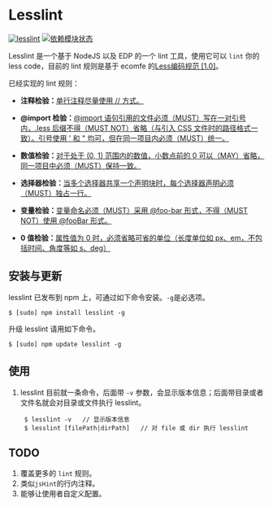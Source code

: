 Lesslint
===

[![lesslint](https://d25lcipzij17d.cloudfront.net/badge.png?title=npm&type=3d&v=0.1.0)](https://www.npmjs.org/package/lesslint)
[![依赖模块状态](https://david-dm.org/ielgnaw/node-lesslint.png)](https://david-dm.org/ielgnaw/node-lesslint)


Lesslint 是一个基于 NodeJS 以及 EDP 的一个 lint 工具，使用它可以 `lint` 你的 less code，目前的 lint 规则是基于 ecomfe 的[Less编码规范 [1.0]](https://github.com/ecomfe/spec/blob/master/less-code-style.md)。

已经实现的 lint 规则：

+ **注释检验：**[单行注释尽量使用 // 方式。](https://github.com/ecomfe/spec/blob/master/less-code-style.md#%E6%B3%A8%E9%87%8A)

+ **@import 检验：**[@import 语句引用的文件必须（MUST）写在一对引号内，.less 后缀不得（MUST NOT）省略（与引入 CSS 文件时的路径格式一致）。引号使用 ' 和 " 均可，但在同一项目内必须（MUST）统一。](https://github.com/ecomfe/spec/blob/master/less-code-style.md#import-%E8%AF%AD%E5%8F%A5)

+ **数值检验：**[对于处于 (0, 1) 范围内的数值，小数点前的 0 可以（MAY）省略，同一项目中必须（MUST）保持一致。](https://github.com/ecomfe/spec/blob/master/less-code-style.md#%E6%95%B0%E5%80%BC)

+ **选择器检验：**[当多个选择器共享一个声明块时，每个选择器声明必须（MUST）独占一行。](https://github.com/ecomfe/spec/blob/master/less-code-style.md#%E9%80%89%E6%8B%A9%E5%99%A8)

+ **变量检验：**[变量命名必须（MUST）采用 @foo-bar 形式，不得（MUST NOT）使用 @fooBar 形式。](https://github.com/ecomfe/spec/blob/master/less-code-style.md#%E5%8F%98%E9%87%8F)

+ **0 值检验：**[属性值为 0 时，必须省略可省的单位（长度单位如 px、em，不包括时间、角度等如 s、deg）](https://github.com/ecomfe/spec/blob/master/less-code-style.md#0-%E5%80%BC)


安装与更新
-------

lesslint 已发布到 npm 上，可通过如下命令安装。`-g`是必选项。

    $ [sudo] npm install lesslint -g

升级 lesslint 请用如下命令。

    $ [sudo] npm update lesslint -g
    

使用
------

1. lesslint 目前就一条命令，后面带 `-v` 参数，会显示版本信息；后面带目录或者文件名就会对目录或文件执行 lesslint。

        $ lesslint -v   // 显示版本信息
        $ lesslint [filePath|dirPath]   // 对 file 或 dir 执行 lesslint


TODO
------

1. 覆盖更多的 `lint` 规则。
2. 类似`jsHint`的行内注释。
3. 能够让使用者自定义配置。


   
